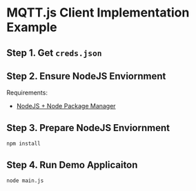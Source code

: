 # MQTT.js Client Implementation Example

## Step 1. Get `creds.json`

## Step 2. Ensure NodeJS Enviornment

Requirements:

* [NodeJS + Node Package Manager](https://nodejs.org/en/download/package-manager)

## Step 3. Prepare NodeJS Enviornment

```
npm install
```

## Step 4. Run Demo Applicaiton

```
node main.js
```

